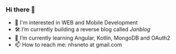 ### Hi there 👋
- 🔎 I'm interested in WEB and Mobile Development  
- 🛠️ I’m currently building a reverse blog called *Janblog*  
- 🌱 I’m currently learning Angular, Kotlin, MongoDB and OAuth2  
- 📫 How to reach me: nhsneto at gmail.com
<!--
**nhsneto/nhsneto** is a ✨ _special_ ✨ repository because its `README.md` (this file) appears on your GitHub profile.

Here are some ideas to get you started:

- 🔭 I’m currently working on ...
- 🌱 I’m currently learning ...
- 👯 I’m looking to collaborate on ...
- 🤔 I’m looking for help with ...
- 💬 Ask me about ...
- 📫 How to reach me: ...
- 😄 Pronouns: ...
- ⚡ Fun fact: ...
-->
